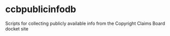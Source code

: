 # ccbpublicinfodb
Scripts for collecting publicly available info from the Copyright Claims Board docket site
